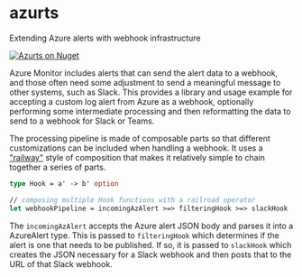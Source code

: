 # azurts
Extending Azure alerts with webhook infrastructure

[![Azurts on Nuget](https://buildstats.info/nuget/azurts)](https://www.nuget.org/packages/azurts/)

Azure Monitor includes alerts that can send the alert data to a webhook, and those often need some adjustment to send a meaningful message to other systems, such as Slack. This provides a library and usage example for accepting a custom log alert from Azure as a webhook, optionally performing some intermediate processing and then reformatting the data to send to a webhook for Slack or Teams.

The processing pipeline is made of composable parts so that different customizations can be included when handling a webhook. It uses a ["railway"](https://fsharpforfunandprofit.com/posts/recipe-part2/) style of composition that makes it relatively simple to chain together a series of parts.

```fsharp
type Hook = a' -> b' option

// composing multiple Hook functions with a railroad operator
let webhookPipeline = incomingAzAlert >=> filteringHook >=> slackHook
```

The `incomingAzAlert` accepts the Azure alert JSON body and parses it into a AzureAlert type. This is passed to `filteringHook` which determines if the alert is one that needs to be published. If so, it is passed to `slackHook` which creates the JSON necessary for a Slack webhook and then posts that to the URL of that Slack webhook.
